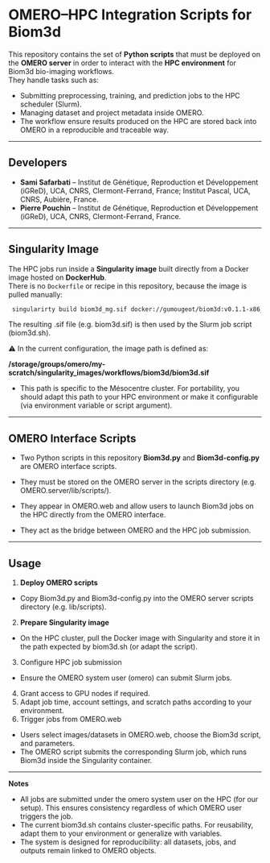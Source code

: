 # OMERO–HPC Integration Scripts for Biom3d
  
This repository contains the set of **Python scripts** that must be deployed on the **OMERO server** in order to interact with the **HPC environment** for Biom3d bio-imaging workflows.  
They handle tasks such as:  
- Submitting preprocessing, training, and prediction jobs to the HPC scheduler (Slurm).  
- Managing dataset and project metadata inside OMERO.  
- The workflow ensure results produced on the HPC are stored back into OMERO in a reproducible and traceable way.  
  
---  
  
## Developers  
  
- **Sami Safarbati** – Institut de Génétique, Reproduction et Développement (iGReD), UCA, CNRS, Clermont-Ferrand, France; Institut Pascal, UCA, CNRS, Aubière, France.  
- **Pierre Pouchin** – Institut de Génétique, Reproduction et Développement (iGReD), UCA, CNRS, Clermont-Ferrand, France.  
  

---  
  
## Singularity Image  
  
The HPC jobs run inside a **Singularity image** built directly from a Docker image hosted on **DockerHub**.  
There is no `Dockerfile` or recipe in this repository, because the image is pulled manually:  
  
```bash  
 singularirty build biom3d_mg.sif docker://gumougeot/biom3d:v0.1.1-x86_64-torch2.3.1-cuda11.8-cudnn8
```
The resulting .sif file (e.g. biom3d.sif) is then used by the Slurm job script (biom3d.sh).  
  
⚠️ In the current configuration, the image path is defined as:  
  
**/storage/groups/omero/my-scratch/singularity\_images/workflows/biom3d/biom3d.sif**  
- This path is specific to the Mésocentre cluster. For portability, you should adapt this path to your HPC environment or make it configurable (via environment variable or script argument).  

---
## OMERO Interface Scripts  
  
- Two Python scripts in this repository **Biom3d.py** and **Biom3d-config.py** are OMERO interface scripts.  
  
- They must be stored on the OMERO server in the scripts directory (e.g. OMERO.server/lib/scripts/).  
  
- They appear in OMERO.web and allow users to launch Biom3d jobs on the HPC directly from the OMERO interface.  
  
- They act as the bridge between OMERO and the HPC job submission.  

---  

## Usage  
  

1.  **Deploy OMERO scripts**
-  Copy Biom3d.py and Biom3d-config.py into the OMERO server scripts directory (e.g. lib/scripts).
2.  **Prepare Singularity image**
- On the HPC cluster, pull the Docker image with Singularity and store it in the path expected by biom3d.sh (or adapt the script).
3.  Configure HPC job submission
- Ensure the OMERO system user (omero) can submit Slurm jobs.
4.  Grant access to GPU nodes if required.
5.  Adapt job time, account settings, and scratch paths according to your environment.
6.  Trigger jobs from OMERO.web
-  Users select images/datasets in OMERO.web, choose the Biom3d script, and parameters.
- The OMERO script submits the corresponding Slurm job, which runs Biom3d inside the Singularity container.

---

**Notes**  
  

*   All jobs are submitted under the omero system user on the HPC (for our setup). This ensures consistency regardless of which OMERO user triggers the job.
*   The current biom3d.sh contains cluster-specific paths. For reusability, adapt them to your environment or generalize with variables.
*   The system is designed for reproducibility: all datasets, jobs, and outputs remain linked to OMERO objects.